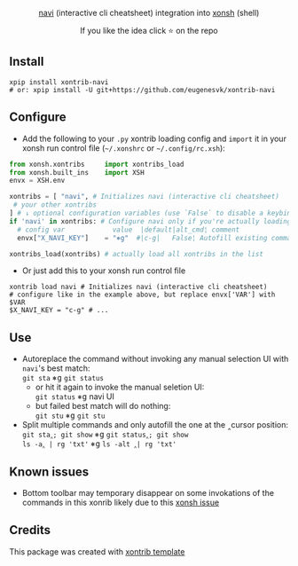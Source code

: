 <p align="center">
<a href="https://github.com/denisidoro/navi">navi</a> (interactive cli cheatsheet) integration into <a href="https://xon.sh/">xonsh</a> (shell)
</p>

<p align="center">  
If you like the idea click ⭐ on the repo
</p>


## Install

```xsh
xpip install xontrib-navi
# or: xpip install -U git+https://github.com/eugenesvk/xontrib-navi
```

## Configure

- Add the following to your `.py` xontrib loading config and `import` it in your xonsh run control file (`~/.xonshrc` or `~/.config/rc.xsh`):
```py
from xonsh.xontribs 	import xontribs_load
from xonsh.built_ins	import XSH
envx = XSH.env

xontribs = [ "navi", # Initializes navi (interactive cli cheatsheet)
 # your other xontribs
] # ↓ optional configuration variables (use `False` to disable a keybind)
if 'navi' in xontribs: # Configure navi only if you're actually loading it
  # config var      	  value	 |default|alt_cmd¦ comment
  envx["X_NAVI_KEY"]	= "⎈g" 	#|c-g|   False¦ Autofill existing command with navi's best match or launch navi if no good match found

xontribs_load(xontribs) # actually load all xontribs in the list
```

- Or just add this to your xonsh run control file
```xsh
xontrib load navi # Initializes navi (interactive cli cheatsheet)
# configure like in the example above, but replace envx['VAR'] with $VAR
$X_NAVI_KEY	= "c-g" # ...
```

## Use

- Autoreplace the command without invoking any manual selection UI with `navi`'s best match:
  <br/>`git sta` <kbd>⎈</kbd><kbd>g</kbd> `git status`
    - or hit it again to invoke the manual seletion UI:
    <br/>`git status` <kbd>⎈</kbd><kbd>g</kbd> navi UI
    - but failed best match will do nothing:
    <br/>`git stu` <kbd>⎈</kbd><kbd>g</kbd> `git stu`
- Split multiple commands and only autofill the one at the ‸cursor position:
  <br/>`git sta‸; git show` <kbd>⎈</kbd><kbd>g</kbd> `git status‸; git show`
  <br/>`ls -a‸ | rg 'txt'` <kbd>⎈</kbd><kbd>g</kbd> `ls -alt ‸| rg 'txt'`


## Known issues

- Bottom toolbar may temporary disappear on some invokations of the commands in this xonrib likely due to this [xonsh issue](https://github.com/xonsh/xonsh/issues/5084)

## Credits

This package was created with [xontrib template](https://github.com/xonsh/xontrib-template)
